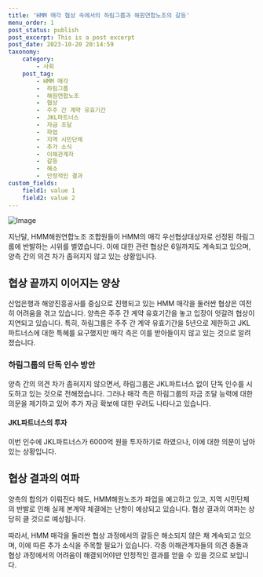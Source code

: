 ```yaml
---
title: 'HMM 매각 협상 속에서의 하림그룹과 해원연합노조의 갈등'
menu_order: 1
post_status: publish
post_excerpt: This is a post excerpt
post_date: 2023-10-20 20:14:59
taxonomy:
    category:
        - 사회
    post_tag:
        - HMM 매각
        -  하림그룹
        -  해원연합노조
        -  협상
        -  주주 간 계약 유효기간
        -  JKL파트너스
        -  자금 조달
        -  파업
        -  지역 시민단체
        -  추가 소식
        -  이해관계자
        -  갈등
        -  해소
        -  안정적인 결과
custom_fields:
    field1: value 1
    field2: value 2
---
```


![Image](https://imgnews.pstatic.net/image/082/2024/02/06/0001254676_001_20240206204101153.jpg?type=w647)


지난달, HMM해원연합노조 조합원들이 HMM의 매각 우선협상대상자로 선정된 하림그룹에 반발하는 시위를 벌였습니다. 이에 대한 관련 협상은 6일까지도 계속되고 있으며, 양측 간의 의견 차가 좁혀지지 않고 있는 상황입니다.

## 협상 끝까지 이어지는 양상
산업은행과 해양진흥공사를 중심으로 진행되고 있는 HMM 매각을 둘러싼 협상은 여전히 어려움을 겪고 있습니다. 양측은 주주 간 계약 유효기간을 놓고 입장이 엇갈려 협상이 지연되고 있습니다. 특히, 하림그룹은 주주 간 계약 유효기간을 5년으로 제한하고 JKL파트너스에 대한 특혜를 요구했지만 매각 측은 이를 받아들이지 않고 있는 것으로 알려졌습니다.

### 하림그룹의 단독 인수 방안
양측 간의 의견 차가 좁혀지지 않으면서, 하림그룹은 JKL파트너스 없이 단독 인수를 시도하고 있는 것으로 전해졌습니다. 그러나 매각 측은 하림그룹의 자금 조달 능력에 대한 의문을 제기하고 있어 추가 자금 확보에 대한 우려도 나타나고 있습니다.

#### JKL파트너스의 투자
이번 인수에 JKL파트너스가 6000억 원을 투자하기로 하였으나, 이에 대한 의문이 남아있는 상황입니다.

## 협상 결과의 여파
양측의 합의가 이뤄진다 해도, HMM해원노조가 파업을 예고하고 있고, 지역 시민단체의 반발로 인해 실제 본계약 체결에는 난항이 예상되고 있습니다. 협상 결과의 여파는 상당히 클 것으로 예상됩니다.

따라서, HMM 매각을 둘러싼 협상 과정에서의 갈등은 해소되지 않은 채 계속되고 있으며, 이에 따른 추가 소식을 주목할 필요가 있습니다. 각종 이해관계자들의 의견 충돌과 협상 과정에서의 어려움이 해결되어야만 안정적인 결과를 얻을 수 있을 것으로 보입니다.
